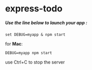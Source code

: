 # express-todo

##### Use the line below to launch your app :

<code>set DEBUG=myapp & npm start</code>



for **Mac**:

<code>DEBUG=myapp npm start</code>


use Ctrl+C to stop the server
